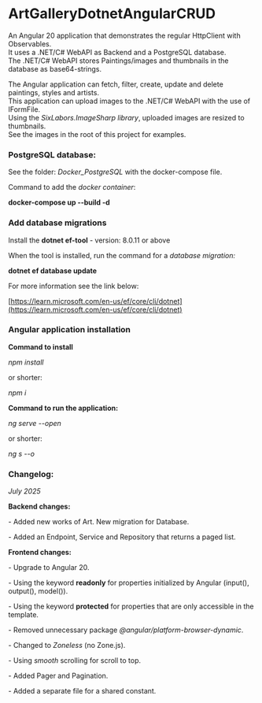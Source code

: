 # ArtGalleryDotnetAngularCRUD

An Angular 20 application that demonstrates the regular HttpClient with Observables.  
It uses a .NET/C# WebAPI as Backend and a PostgreSQL database.  
The .NET/C# WebAPI stores Paintings/images and thumbnails in the database as base64-strings.

The Angular application can fetch, filter, create, update and delete paintings, styles and artists.  
This application can upload images to the .NET/C# WebAPI with the use of IFormFile.  
Using the _SixLabors.ImageSharp library_, uploaded images are resized to thumbnails.  
See the images in the root of this project for examples.

### **PostgreSQL database:**

See the folder: _Docker\_PostgreSQL_ with the docker-compose file.

Command to add the _docker container_:

**docker-compose up --build -d**

### **Add database migrations**

Install the **dotnet ef-tool** - version: 8.0.11 or above

When the tool is installed, run the command for a _database migration:_

**dotnet ef database update**

For more information see the link below:

[https://learn.microsoft.com/en-us/ef/core/cli/dotnet](https://learn.microsoft.com/en-us/ef/core/cli/dotnet)

### **Angular application installation**

**Command to install**

_npm install_

or shorter:

_npm i_

**Command to run the application:**

_ng serve --open_

or shorter:

_ng s --o_

### **Changelog:**

_July 2025_

**Backend changes:**

\- Added new works of Art. New migration for Database.

\- Added an Endpoint, Service and Repository that returns a paged list.

**Frontend changes:** 

\- Upgrade to Angular 20.

\- Using the keyword **readonly** for properties initialized by Angular (input(), output(), model()).

\- Using the keyword **protected** for properties that are only accessible in the template.

\- Removed unnecessary package _@angular/platform-browser-dynamic_.

\- Changed to _Zoneless_ (no Zone.js).

\- Using _smooth_ scrolling for scroll to top.

\- Added Pager and Pagination.

\- Added a separate file for a shared constant.